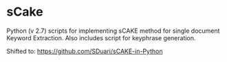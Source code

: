 # sCake
Python (v 2.7) scripts for implementing sCAKE method for single document Keyword Extraction. Also includes script for keyphrase generation.

Shifted to: https://github.com/SDuari/sCAKE-in-Python
